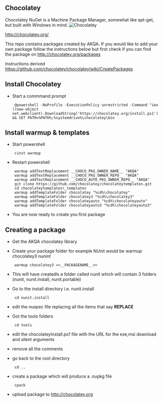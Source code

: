 Chocolatey
----------
Chocolatey NuGet is a Machine Package Manager, somewhat like apt-get, but built with Windows in mind.
![Chocolatey](http://stash.akqa.net/projects/GDO/repos/chocolatey/browse/nugetlogo.png?at=e38167cf22f85bb171897b41b9044015bc43e3b3&raw "Image of NUGET")

http://chocolatey.org/

This repo contains packages created by AKQA. If you would like to add your own package follow 
the instructions below but first check if you can find the package on http://chocolatey.org/packages

Instructions derived https://github.com/chocolatey/chocolatey/wiki/CreatePackages

Install Chocolatey
------------------
 * Start a commmand prompt
 
		@powershell -NoProfile -ExecutionPolicy unrestricted -Command "iex ((new-object net.webclient).DownloadString('https://chocolatey.org/install.ps1'))" && SET PATH=%PATH%;%systemdrive%\chocolatey\bin

Install warmup & templates
--------------------------
 * Start powershell
 
		cinst warmup
		
 * Restart powershell
 
		warmup addTextReplacement __CHOCO_PKG_OWNER_NAME__ "AKQA"
		warmup addTextReplacement __CHOCO_PKG_OWNER_REPO__ "AKQA"
		warmup addTextReplacement __CHOCO_AUTO_PKG_OWNER_REPO__ "AKQA"
		git clone https://github.com/chocolatey/chocolateytemplates.git
		cd chocolateytemplates\_templates
		warmup addTemplateFolder chocolatey "%cd%\chocolatey"
		warmup addTemplateFolder chocolatey3 "%cd%\chocolatey3"
		warmup addTemplateFolder chocolateyauto "%cd%\chocolateyauto"
		warmup addTemplateFolder chocolateyauto3 "%cd%\chocolateyauto3"
		
 * You are now ready to create you first package
 
Creating a package
------------------
 * Get the AKQA chocolatey library

		
 * Create your package folder for example NUnit would be warmup chocolatey3 nunint

		warmup chocolatey3 <<__PACKAGENAME__>>
		
 * This will have createdls a folder called nunit which will contain 3 folders (nunit, nunit.install, nunit.portable)
 * Go to the install directory i.e. nunit.install

		cd nunit.install
		
 * edit the nuspec file replacing all the items that say __REPLACE__
 * Got the tools folders
 
		cd tools
		
 * edit the chocolateyInstall.ps1 file with the URL for the exe,msi download and silent arguments
 * remove all the comments
 * go back to the root directory
 
		cd ..
		
 * create a package which will produce a .nupkg file
 
		cpack
		
 * upload package to http://chocolatey.org
 

